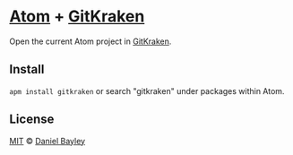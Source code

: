 [Atom] + [GitKraken]
====================
Open the current Atom project in [GitKraken](http://gitkraken.com).

Install
-------
`apm install gitkraken` or search "gitkraken" under packages within Atom.

License
-------
[MIT] © [Daniel Bayley]

[MIT]:						LICENSE.md
[Daniel Bayley]:	https://github.com/danielbayley
[atom]:						https://atom.io
[gitkraken]:			http://gitkraken.com
